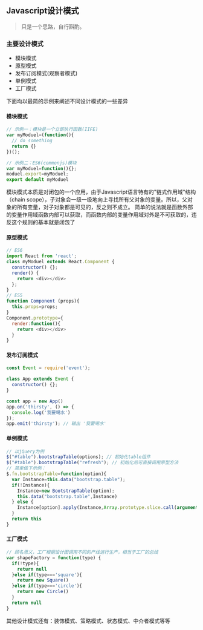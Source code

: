 ## Javascript设计模式

> 只是一个思路，自行斟酌。

### 主要设计模式

- 模块模式
- 原型模式
- 发布订阅模式(观察者模式)
- 单例模式
- 工厂模式

下面均以最简的示例来阐述不同设计模式的一些差异

#### 模块模式

```javascript
// 示例一：模块是一个立即执行函数(IIFE)
var myModuel=(function(){
  // do something
  return {}
})();

// 示例二：ES6(commonjs)模块
var myModuel=function(){};
moduel.export=myModuel;
export default myModuel
```
模块模式本质是对闭包的一个应用，由于Javascript语言特有的"链式作用域"结构（chain scope），子对象会一级一级地向上寻找所有父对象的变量。所以，父对象的所有变量，对子对象都是可见的，反之则不成立。
简单的说法就是函数外部的变量作用域函数内部可以获取，而函数内部的变量作用域对外是不可获取的，违反这个规则的基本就是闭包了

#### 原型模式

```javascript
// ES6
import React from 'react';
class myModuel extends React.Component {
  constructor() {};
  render() {
    return <div></div>
  };
}
// ES5
function Component (props){
  this.props=props;
}
Component.prototype={
  render:function(){
    return <div></div>
  }
}
```

#### 发布订阅模式

```javascript
const Event = require('event');

class App extends Event {
  constructor() {};
}

const app = new App()
app.on('thirsty', () => {
  console.log('我要喝水')
});
app.emit('thirsty'); // 输出 '我要喝水'
```
#### 单例模式

```javascript
// 以jQuery为例
$("#table").bootstrapTable(options); // 初始化table组件
$("#table").bootstrapTable("refresh"); // 初始化后可直接调用原型方法
// 简单做下示例：
$.fn.bootstrapTable=function(option){
  var Instance=this.data("bootstrap.table");
  if(!Instance){
    Instance=new BootstrapTable(option);
    this.data("bootstrap.table",Instance)
  } else {
    Instance[option].apply(Instance,Array.prototype.slice.call(arguments, 1));
  }
  return this
}
```
#### 工厂模式

```javascript
// 顾名思义，工厂根据设计图调用不同的产线进行生产，相当于工厂的总线
var shapeFactory = function(type) {
  if(!type){
    return null
  }else if(type==='square'){
    return new Square()
  }else if(type==='circle'){
    return new Circle()
  }
  return null
}
```
其他设计模式还有：装饰模式、策略模式、状态模式、中介者模式等等